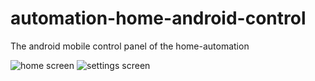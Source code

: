# automation-home-android-control
The android mobile control panel of the home-automation

![home screen](https://assets.darrylfernandez.com/wp-content/uploads/2018/01/Screenshot_2018-01-30-13-33-08.png)
![settings screen](https://assets.darrylfernandez.com/wp-content/uploads/2018/01/Screenshot_2018-01-30-13-33-14.png)
